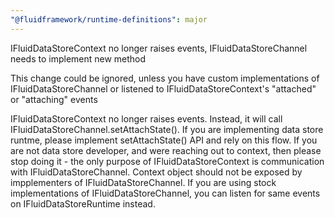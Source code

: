 ```yaml
---
"@fluidframework/runtime-definitions": major
---
```


IFluidDataStoreContext no longer raises events, IFluidDataStoreChannel needs to implement new method

This change could be ignored, unless you have custom implementations of IFluidDataStoreChannel or listened to IFluidDataStoreContext's "attached" or "attaching" events

IFluidDataStoreContext no longer raises events. Instead, it will call IFluidDataStoreChannel.setAttachState().
If you are implementing data store runtme, please implement setAttachState() API and rely on this flow.
If you are not data store developer, and were reaching out to context, then please stop doing it - the only purpose of IFluidDataStoreContext is
communication with IFluidDataStoreChannel. Context object should not be exposed by impplementers of IFluidDataStoreChannel.
If you are using stock implementations of IFluidDataStoreChannel, you can listen for same events on IFluidDataStoreRuntime instead.
